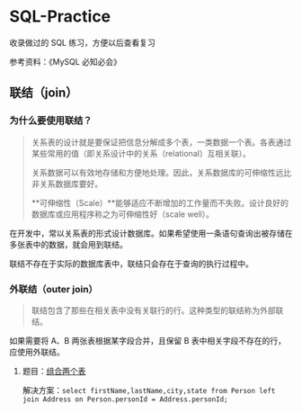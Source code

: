 # SQL-Practice

收录做过的 SQL 练习，方便以后查看复习

参考资料：《MySQL 必知必会》

## 联结（join）

### 为什么要使用联结？

> 关系表的设计就是要保证把信息分解成多个表，一类数据一个表。各表通过某些常用的值（即关系设计中的关系（relational）互相关联）。
>
> 关系数据可以有效地存储和方便地处理。因此，关系数据库的可伸缩性远比非关系数据库要好。
>
> **可伸缩性（Scale）**能够适应不断增加的工作量而不失败。设计良好的数据库或应用程序称之为可伸缩性好（scale well）。

在开发中，常以关系表的形式设计数据库。如果希望使用一条语句查询出被存储在多张表中的数据，就会用到联结。

联结不存在于实际的数据库表中，联结只会存在于查询的执行过程中。

### 外联结（outer join）

> 联结包含了那些在相关表中没有关联行的行。这种类型的联结称为外部联结。

如果需要将 A、B 两张表根据某字段合并，且保留 B 表中相关字段不存在的行，应使用外联结。

1. 题目：[组合两个表](https://leetcode-cn.com/problems/combine-two-tables/)

   解决方案：`select firstName,lastName,city,state from Person left join Address on Person.personId = Address.personId;`

